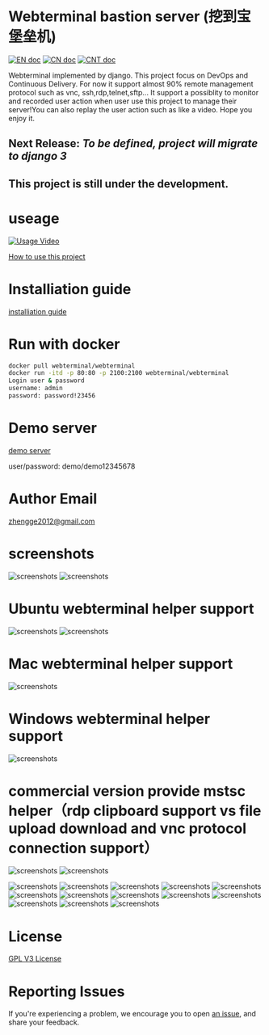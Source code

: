 # Webterminal bastion server (挖到宝堡垒机)
[![EN doc](https://img.shields.io/badge/document-English-blue.svg)](README.md)
[![CN doc](https://img.shields.io/badge/文档-中文版-blue.svg)](./doc/README-zh_cn.md)
[![CNT doc](https://img.shields.io/badge/文檔-繁體版-blue.svg)](./doc/README-zht.md)


Webterminal implemented by django.
This project focus on DevOps and Continuous Delivery.
For now it support almost 90% remote management protocol such as vnc, ssh,rdp,telnet,sftp... It support a possiblity to monitor and recorded user action when user use this project to manage their server!You can also replay the user action such as like a video.
Hope you enjoy it.

## Next Release: *To be defined, project will migrate to django 3*
## This project is still under the development.

# useage
[![Usage Video](https://i.ytimg.com/vi/-HwhB21v8L8/1.jpg?time=1527217648531)](https://www.youtube.com/watch?v=-HwhB21v8L8)


[How to use this project](./doc/usage_en.md)


# Installiation guide
[installiation guide](./doc/install_en.md)


# Run with docker

```sh
docker pull webterminal/webterminal
docker run -itd -p 80:80 -p 2100:2100 webterminal/webterminal
Login user & password
username: admin
password: password!23456
```
# Demo server 

[demo server](http://193.112.194.114:8000/)

user/password: demo/demo12345678


# Author Email
zhengge2012@gmail.com

# screenshots
![screenshots](./screenshots/screenshots1.png  "screenshots")
![screenshots](./screenshots/screenshots2.gif  "screenshots")
# Ubuntu webterminal helper support
![screenshots](./screenshots/screenshotslinux1.gif  "screenshots")
![screenshots](./screenshots/screenshotslinux2.gif  "screenshots")
# Mac webterminal helper support
![screenshots](./screenshots/screenshotsmac.gif  "screenshots")
# Windows webterminal helper support
![screenshots](./screenshots/screenshots9.gif  "screenshots")
# commercial version provide mstsc helper（rdp clipboard support vs file upload download and vnc protocol connection support）
![screenshots](./screenshots/screenshotmstsc.gif  "screenshots")
![screenshots](./screenshots/screenshotvnc.gif  "screenshots")

![screenshots](./screenshots/screenshots3.gif  "screenshots")
![screenshots](./screenshots/screenshots4.gif  "screenshots")
![screenshots](./screenshots/screenshots2.png  "screenshots")
![screenshots](./screenshots/screenshots5.gif  "screenshots")
![screenshots](./screenshots/screenshots3.png  "screenshots")
![screenshots](./screenshots/screenshots4.png  "screenshots")
![screenshots](./screenshots/screenshots5.png  "screenshots")
![screenshots](./screenshots/screenshots6.png  "screenshots")
![screenshots](./screenshots/screenshots7.png  "screenshots")
![screenshots](./screenshots/screenshots8.png  "screenshots")
![screenshots](./screenshots/screenshots6.gif  "screenshots")
![screenshots](./screenshots/screenshots7.gif  "screenshots")
![screenshots](./screenshots/screenshots8.gif  "screenshots")

# License

[GPL V3 License](LICENSE)

# Reporting Issues
If you're experiencing a problem, we encourage you to open [an issue](https://github.com/jimmy201602/webterminal/issues/new), and share your feedback.
